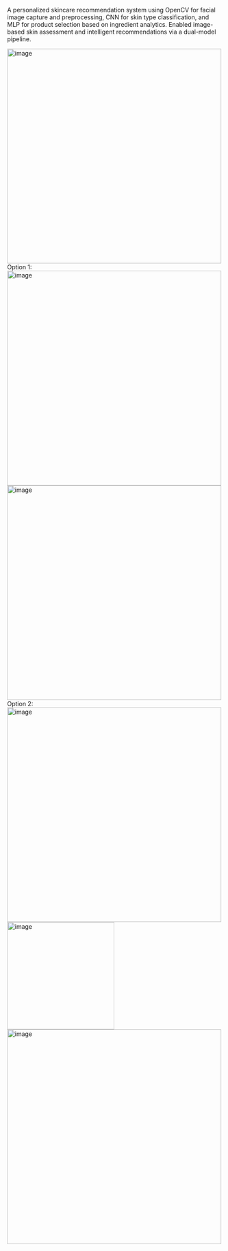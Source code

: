 A personalized skincare recommendation system using OpenCV for facial image capture and preprocessing, CNN for skin type classification, and MLP for product selection based on ingredient analytics. Enabled image-based skin assessment and intelligent recommendations via a dual-model pipeline.

<img width="500" alt="image" src="https://github.com/user-attachments/assets/3695f248-4750-4217-8ece-efea939a75b3" />
<br>
Option 1:<br>
<img width="500" alt="image" src="https://github.com/user-attachments/assets/53d07172-fd52-4d5a-8f14-ff44d2b5b774" /><br>
<img width="500" alt="image" src="https://github.com/user-attachments/assets/78ac5acb-6206-41a2-95a1-679bcf8d035f" />
<br>
Option 2:<br>
<img width="500" alt="image" src="https://github.com/user-attachments/assets/41067b89-61e3-48c3-9084-17c6bcc79da5" /><br>
<img width="250" alt="image" src="https://github.com/user-attachments/assets/931e5c73-64bf-4573-b8c3-97408b60c3e0" /><br>
<img width="500" alt="image" src="https://github.com/user-attachments/assets/b287bf9c-0a38-4015-b6ad-dcd291425d3f" />


